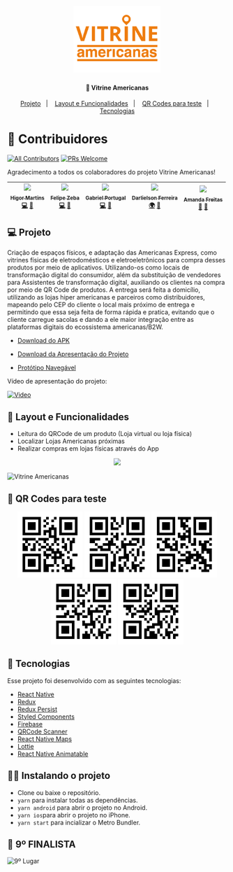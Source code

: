<h1 align="center">
    <img alt="VitrineAmericanas" title="#Vitrine Americanas" src="src/assets/icons/logo/logoLaranja.png" width="200px" />
</h1>

<h4 align="center">
  🚀 Vitrine Americanas
</h4>

<p align="center">
  <a href="#-projeto">Projeto</a>&nbsp;&nbsp;&nbsp;|&nbsp;&nbsp;&nbsp;
  <a href="#-layout-e-funcionalidades">Layout e Funcionalidades</a>&nbsp;&nbsp;&nbsp;|&nbsp;&nbsp;&nbsp;
  <a href="#-qr-codes-para-teste">QR Codes para teste</a>&nbsp;&nbsp;&nbsp;|&nbsp;&nbsp;&nbsp;
  <a href="#-tecnologias">Tecnologias</a>
</p>

# 🥇 Contribuidores
[![All Contributors](https://img.shields.io/badge/All_contributors-5-green.svg?style=flat-square)](./CONTRIBUTORS.md)
[![PRs Welcome](https://img.shields.io/badge/PRs-Welcome-brightgreen.svg?style=flat-square)](http://makeapullrequest.com)

Agradecimento a todos os colaboradores do projeto Vitrine Americanas!

| [<img src="https://avatars3.githubusercontent.com/u/44821959?s=460&u=3d09f94c26b0fd9b9ed57670c62db54fa3ae0a83&v=4" width="100px;"/><br /><sub><b>Higor Martins</b></sub>](https://www.linkedin.com/in/higormartinsdasilva/)<br /> [💻](https://github.com/MegaHack-Shawee/Mobile "Developer") [📖](https://github.com/MegaHack-Shawee/Mobile "Documentation") | [<img src="https://avatars0.githubusercontent.com/u/51774420?s=460&u=0bc43ec463bfd512986455cfaeac0637f18f24e5&v=4" width="100px;"/><br /><sub><b>Felipe Zeba</b></sub>](https://www.linkedin.com/in/felipe-zeba/)<br /> [💻](https://github.com/MegaHack-Shawee/Mobile "Developer") [📖](https://github.com/MegaHack-Shawee/Mobile "Documentation")  | [<img src="https://avatars3.githubusercontent.com/u/44583521?s=460&u=2bb92913239de8faeb3a3902ec3593782d9b4ac6&v=4" width="100px;"/><br /><sub><b>Gabriel Portugal</b></sub>](https://www.linkedin.com/in/gabrielrportugal/)<br /> [💻](https://github.com/MegaHack-Shawee/Mobile "Developer") [📖](https://github.com/MegaHack-Shawee/Mobile "Documentation") | [<img src="https://media-exp1.licdn.com/dms/image/C4D03AQEcajFmhfGZYw/profile-displayphoto-shrink_200_200/0?e=1594252800&v=beta&t=u0coELVLazK0vriJW0mKApSys2R_NMmmsmMxKcyqbZU" width="100px;"/><br /><sub><b>Darlielson Ferreira</b></sub>](https://www.linkedin.com/in/darlielson-ferreira-86451168/)<br /> [🌍](https://github.com/MegaHack-Shawee/Mobile "Business") [📖](https://github.com/MegaHack-Shawee/Mobile "Documentation") | [<img src="https://media-exp1.licdn.com/dms/image/C4D03AQHfW9FKaYDbQg/profile-displayphoto-shrink_200_200/0?e=1594252800&v=beta&t=zx37Vb7z29nleNd7EPRqD55kyASimvIyb6CDgvH3Dd0" width="100px;"/><br /><sub><b>Amanda Freitas</b></sub>](https://www.linkedin.com/in/amanda-freitas-39a937125/)<br /> [🎨](https://github.com/MegaHack-Shawee/Mobile "UX/UI Designer") [💬](https://github.com/MegaHack-Shawee/Mobile "Development support") |
| :---: | :---: | :---: | :---: | :---: |

## 💻 Projeto

Criação de espaços físicos, e adaptação das Americanas Express, como vitrines físicas de eletrodomésticos e eletroeletrônicos para compra desses produtos por meio de aplicativos. Utilizando-os como locais de transformação digital do consumidor, além da substituição de vendedores para Assistentes de transformação digital, auxiliando os clientes na compra por meio de QR Code de produtos. A entrega será feita a domicílio, utilizando as lojas hiper americanas e parceiros como distribuidores, mapeando pelo CEP do cliente o local mais próximo de entrega e permitindo que essa seja feita de forma rápida e pratica, evitando que o cliente carregue sacolas e dando a ele maior integração entre as plataformas digitais do ecossistema americanas/B2W.

- [Download do APK](https://drive.google.com/open?id=14NaJy8krp6ZSv6MnoJrPi2ySfs0SWguw)

- [Download da Apresentação do Projeto](https://github.com/MegaHack-Shawee/VitrineAmericanas/files/4575853/Vitrine.Americanas-Time.34.pdf)

- [Protótipo Navegável](https://xd.adobe.com/view/0b412d75-77d1-4469-4f0d-d15d613530f7-7d70/)

Vídeo de apresentação do projeto:

[![Video](https://img.youtube.com/vi/xXDZLFFsjAI/hqdefault.jpg)](https://www.youtube.com/watch?v=xXDZLFFsjAI)

## 🔖 Layout e Funcionalidades

- Leitura do QRCode de um produto (Loja virtual ou loja física)
- Localizar Lojas Americanas próximas
- Realizar compras em lojas físicas através do App

<p align="center">
    <img src="https://user-images.githubusercontent.com/44583521/81003652-913d4c80-8e21-11ea-9b31-bc702166b3ea.gif">
</p>

![Vitrine Americanas](https://user-images.githubusercontent.com/44583521/80930077-4f5fc800-8d87-11ea-9429-7769c4c60aa2.png)

## 📂 QR Codes para teste

<p align="center">
  <img alt="qr1" src="./src/assets/QRCodes/001.png" width="150px">
  <img alt="qr2" src="./src/assets/QRCodes/002.png" width="150px">
  <img alt="qr3" src="./src/assets/QRCodes/003.png" width="150px">
  <img alt="qr4" src="./src/assets/QRCodes/004.png" width="150px">
  <img alt="qr5" src="./src/assets/QRCodes/005.png" width="150px">
</p>

## 🚀 Tecnologias

Esse projeto foi desenvolvido com as seguintes tecnologias:

- [React Native](https://facebook.github.io/react-native/)
- [Redux](https://redux.js.org/)
- [Redux Persist](https://www.npmjs.com/package/redux-persist)
- [Styled Components](https://styled-components.com/)
- [Firebase](https://firebase.google.com/)
- [QRCode Scanner](https://www.npmjs.com/package/react-native-qrcode-scanner)
- [React Native Maps](https://www.npmjs.com/package/react-native-maps)
- [Lottie](https://lottiefiles.com/)
- [React Native Animatable](https://www.npmjs.com/package/react-native-animatable)

## 🏃‍♂️ Instalando o projeto

- Clone ou baixe o repositório.
- `yarn` para instalar todas as dependências.
- `yarn android` para abrir o projeto no Android.
- `yarn ios`para abrir o projeto no iPhone.
- `yarn start` para incializar o Metro Bundler.

## 🥇 9º FINALISTA

![9º Lugar](https://user-images.githubusercontent.com/44821959/81459645-6c294080-9177-11ea-926f-f476a97ff148.png)
